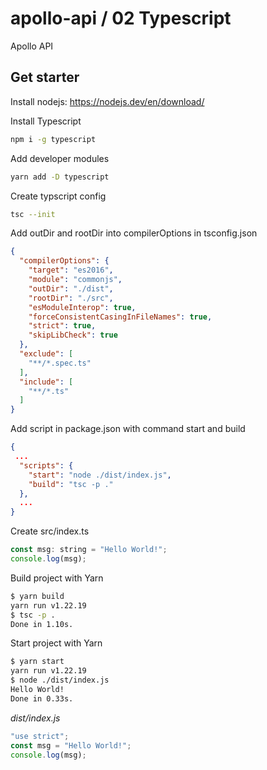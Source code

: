 # apollo-api / 02 Typescript
Apollo API
## Get starter
Install nodejs: https://nodejs.dev/en/download/

Install Typescript
```bash
npm i -g typescript
```
Add developer modules
```bash
yarn add -D typescript
```
Create typscript config
```bash
tsc --init
```
Add outDir and rootDir into compilerOptions in tsconfig.json
```json
{
  "compilerOptions": {
    "target": "es2016",
    "module": "commonjs",
    "outDir": "./dist",
    "rootDir": "./src",
    "esModuleInterop": true,
    "forceConsistentCasingInFileNames": true,
    "strict": true,
    "skipLibCheck": true
  },
  "exclude": [
    "**/*.spec.ts"
  ],
  "include": [
    "**/*.ts"
  ]
}
```
Add script in package.json with command start and build
```json
{
 ...
  "scripts": {
    "start": "node ./dist/index.js",
    "build": "tsc -p ."
  },
  ...
}
```
Create src/index.ts
```javascript
const msg: string = "Hello World!";
console.log(msg);
```
Build project with Yarn
```bash
$ yarn build
yarn run v1.22.19
$ tsc -p .
Done in 1.10s.
```
Start project with Yarn
```bash
$ yarn start
yarn run v1.22.19
$ node ./dist/index.js
Hello World!
Done in 0.33s.
```

*dist/index.js*
```javascript
"use strict";
const msg = "Hello World!";
console.log(msg);
```